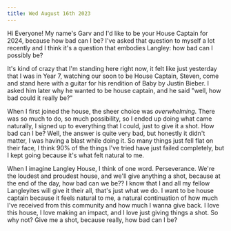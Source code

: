 ```yaml
---
title: Wed August 16th 2023
---
```


Hi Everyone! My name's Garv and I'd like to be your House Captain for 2024, because how bad can I be? I've asked that question to myself a lot recently and I think it's a question that embodies Langley: how bad can I possibly be?

It's kind of crazy that I'm standing here right now, it felt like just yesterday that I was in Year 7, watching our soon to be House Captain, Steven, come and stand here with a guitar for his rendition of Baby by Justin Bieber. I asked him later why he wanted to be house captain, and he said "well, how bad could it really be?"

When I first joined the house, the sheer choice was *overwhelming*. There was so much to do, so much possibility, so I ended up doing what came naturally, I signed up to everything that I could, just to give it a shot. How bad can I be? Well, the answer is quite very bad, but honestly it didn't matter, I was having a blast while doing it. So many things just fell flat on their face, I think 90% of the things I've tried have just failed completely, but I kept going because it's what felt natural to me. 

When I imagine Langley House, I think of one word. Perseverance. We're the loudest and proudest house, and we'll give anything a shot, because at the end of the day, how bad can we be?? I know that I and all my fellow Langleyites will give it their all, that's just what we do. I want to be house captain because it feels natural to me, a natural continuation of how much I've received from this community and how much I wanna give back. I love this house, I love making an impact, and I love just giving things a shot. So why not? Give me a shot, because really, how bad can I be?